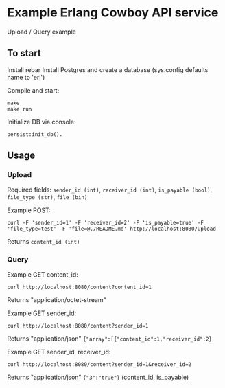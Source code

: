 # Example Erlang Cowboy API service 
Upload / Query example

## To start
Install rebar
Install Postgres and create a database (sys.config defaults name to 'erl')

Compile and start:
```
make
make run
```

Initialize DB via console:
```
persist:init_db().
```

## Usage

### Upload
Required fields: `sender_id (int)`, `receiver_id (int)`, `is_payable (bool)`, `file_type (str)`, `file (bin)`

Example POST:
```
curl -F 'sender_id=1' -F 'receiver_id=2' -F 'is_payable=true' -F 'file_type=test' -F 'file=@./README.md' http://localhost:8080/upload
```
Returns `content_id (int)`

### Query
Example GET content_id:
```
curl http://localhost:8080/content?content_id=1
```
Returns "application/octet-stream"

Example GET sender_id:
```
curl http://localhost:8080/content?sender_id=1
```
Returns "application/json" `{"array":[{"content_id":1,"receiver_id":2}`

Example GET sender_id, receiver_id:
```
curl http://localhost:8080/content?sender_id=1&receiver_id=2
```
Returns "application/json" `{"3":"true"}` (content_id, is_payable)
